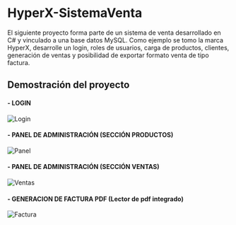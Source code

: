 # HyperX-SistemaVenta

El siguiente proyecto forma parte de un sistema de venta desarrollado en C# y vinculado a una base datos MySQL. Como ejemplo se tomo la marca HyperX, desarrolle un login, roles de usuarios, carga de productos, clientes, generación de ventas y posibilidad de exportar formato venta de tipo factura.  
 

## Demostración del proyecto

#### - LOGIN

![Login](https://r2.easyimg.io/jgubbd4wh/captura_de_pantalla_2024-02-26_095346.png)

#### - PANEL DE ADMINISTRACIÓN (SECCIÓN PRODUCTOS)

![Panel](https://r2.easyimg.io/fjpoismsz/captura_de_pantalla_2024-02-26_094958.png)

#### - PANEL DE ADMINISTRACIÓN (SECCIÓN VENTAS)

![Ventas](https://r2.easyimg.io/nh6zbjmnt/captura_de_pantalla_2024-02-26_095120.png)

#### - GENERACION DE FACTURA PDF (Lector de pdf integrado)

![Factura](https://r2.easyimg.io/zbd4qyxae/captura_de_pantalla_2024-02-26_095141.png)
